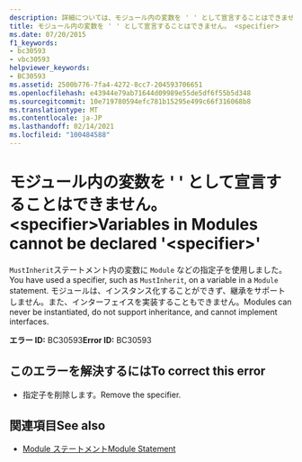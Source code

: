 ```yaml
---
description: 詳細については、モジュール内の変数を ' ' として宣言することはできません。 <specifier>
title: モジュール内の変数を ' ' として宣言することはできません。 <specifier>
ms.date: 07/20/2015
f1_keywords:
- bc30593
- vbc30593
helpviewer_keywords:
- BC30593
ms.assetid: 2500b776-7fa4-4272-8cc7-204593706651
ms.openlocfilehash: e43944e79ab71644d09989e55de5df6f55b5d348
ms.sourcegitcommit: 10e719780594efc781b15295e499c66f316068b8
ms.translationtype: MT
ms.contentlocale: ja-JP
ms.lasthandoff: 02/14/2021
ms.locfileid: "100484588"
---
```

# <a name="variables-in-modules-cannot-be-declared-specifier"></a><span data-ttu-id="bd8f0-103">モジュール内の変数を ' ' として宣言することはできません。 \<specifier></span><span class="sxs-lookup"><span data-stu-id="bd8f0-103">Variables in Modules cannot be declared '\<specifier>'</span></span>

<span data-ttu-id="bd8f0-104">`MustInherit`ステートメント内の変数に `Module` などの指定子を使用しました。</span><span class="sxs-lookup"><span data-stu-id="bd8f0-104">You have used a specifier, such as `MustInherit`, on a variable in a `Module` statement.</span></span> <span data-ttu-id="bd8f0-105">モジュールは、インスタンス化することができず、継承をサポートしません。また、インターフェイスを実装することもできません。</span><span class="sxs-lookup"><span data-stu-id="bd8f0-105">Modules can never be instantiated, do not support inheritance, and cannot implement interfaces.</span></span>  
  
 <span data-ttu-id="bd8f0-106">**エラー ID:** BC30593</span><span class="sxs-lookup"><span data-stu-id="bd8f0-106">**Error ID:** BC30593</span></span>  
  
## <a name="to-correct-this-error"></a><span data-ttu-id="bd8f0-107">このエラーを解決するには</span><span class="sxs-lookup"><span data-stu-id="bd8f0-107">To correct this error</span></span>  
  
- <span data-ttu-id="bd8f0-108">指定子を削除します。</span><span class="sxs-lookup"><span data-stu-id="bd8f0-108">Remove the specifier.</span></span>  
  
## <a name="see-also"></a><span data-ttu-id="bd8f0-109">関連項目</span><span class="sxs-lookup"><span data-stu-id="bd8f0-109">See also</span></span>

- [<span data-ttu-id="bd8f0-110">Module ステートメント</span><span class="sxs-lookup"><span data-stu-id="bd8f0-110">Module Statement</span></span>](../language-reference/statements/module-statement.md)
